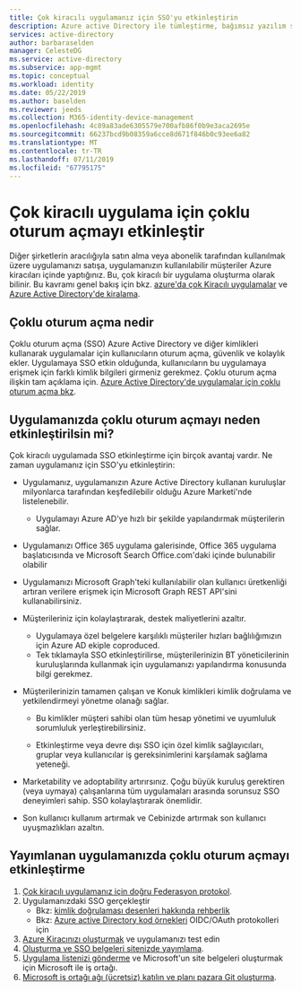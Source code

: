 ```yaml
---
title: Çok kiracılı uygulamanız için SSO'yu etkinleştirin
description: Azure active Directory ile tümleştirme, bağımsız yazılım satıcıları için yönergeler
services: active-directory
author: barbaraselden
manager: CelesteDG
ms.service: active-directory
ms.subservice: app-mgmt
ms.topic: conceptual
ms.workload: identity
ms.date: 05/22/2019
ms.author: baselden
ms.reviewer: jeeds
ms.collection: M365-identity-device-management
ms.openlocfilehash: 4c89a83ade6305579e700afb86f0b9e3aca2695e
ms.sourcegitcommit: 66237bcd9b08359a6cce8d671f846b0c93ee6a82
ms.translationtype: MT
ms.contentlocale: tr-TR
ms.lasthandoff: 07/11/2019
ms.locfileid: "67795175"
---
```

# <a name="enable-single-sign-on-for-your-multi-tenant-application"></a>Çok kiracılı uygulama için çoklu oturum açmayı etkinleştir  

Diğer şirketlerin aracılığıyla satın alma veya abonelik tarafından kullanılmak üzere uygulamanızı satışa, uygulamanızın kullanılabilir müşteriler Azure kiracıları içinde yaptığınız. Bu, çok kiracılı bir uygulama oluşturma olarak bilinir. Bu kavramı genel bakış için bkz. [azure'da çok Kiracılı uygulamalar](https://docs.microsoft.com/azure/dotnet-develop-multitenant-applications) ve [Azure Active Directory'de kiralama](../develop/single-and-multi-tenant-apps.md).

## <a name="what-is-single-sign-on"></a>Çoklu oturum açma nedir

Çoklu oturum açma (SSO) Azure Active Directory ve diğer kimlikleri kullanarak uygulamalar için kullanıcıların oturum açma, güvenlik ve kolaylık ekler. Uygulamaya SSO etkin olduğunda, kullanıcıların bu uygulamaya erişmek için farklı kimlik bilgileri girmeniz gerekmez. Çoklu oturum açma ilişkin tam açıklama için. [Azure Active Directory'de uygulamalar için çoklu oturum açma bkz](what-is-single-sign-on.md).

## <a name="why-enable-single-sign-on-in-your-application"></a>Uygulamanızda çoklu oturum açmayı neden etkinleştirilsin mi?

Çok kiracılı uygulamada SSO etkinleştirme için birçok avantaj vardır. Ne zaman uygulamanız için SSO'yu etkinleştirin:

* Uygulamanız, uygulamanızın Azure Active Directory kullanan kuruluşlar milyonlarca tarafından keşfedilebilir olduğu Azure Marketi'nde listelenebilir.
  * Uygulamayı Azure AD'ye hızlı bir şekilde yapılandırmak müşterilerin sağlar.

* Uygulamanızı Office 365 uygulama galerisinde, Office 365 uygulama başlatıcısında ve Microsoft Search Office.com'daki içinde bulunabilir olabilir

* Uygulamanızı Microsoft Graph'teki kullanılabilir olan kullanıcı üretkenliği artıran verilere erişmek için Microsoft Graph REST API'sini kullanabilirsiniz.

* Müşterileriniz için kolaylaştırarak, destek maliyetlerini azaltır.
  * Uygulamaya özel belgelere karşılıklı müşteriler hızları bağlılığımızın için Azure AD ekiple coproduced.
  * Tek tıklamayla SSO etkinleştirilirse, müşterilerinizin BT yöneticilerinin kuruluşlarında kullanmak için uygulamanızı yapılandırma konusunda bilgi gerekmez.

* Müşterilerinizin tamamen çalışan ve Konuk kimlikleri kimlik doğrulama ve yetkilendirmeyi yönetme olanağı sağlar.

  * Bu kimlikler müşteri sahibi olan tüm hesap yönetimi ve uyumluluk sorumluluk yerleştirebilirsiniz.

  * Etkinleştirme veya devre dışı SSO için özel kimlik sağlayıcıları, gruplar veya kullanıcılar iş gereksinimlerini karşılamak sağlama yeteneği.

* Marketability ve adoptability artırırsınız. Çoğu büyük kuruluş gerektiren (veya uymaya) çalışanlarına tüm uygulamaları arasında sorunsuz SSO deneyimleri sahip. SSO kolaylaştırarak önemlidir.

* Son kullanıcı kullanım artırmak ve Cebinizde artırmak son kullanıcı uyuşmazlıkları azaltın.

## <a name="how-to-enable-single-sign-on-in-your-published-application"></a>Yayımlanan uygulamanızda çoklu oturum açmayı etkinleştirme

1. [Çok kiracılı uygulamanız için doğru Federasyon protokol](isv-choose-multi-tenant-federation.md).
1. Uygulamanızdaki SSO gerçekleştir
   - Bkz: [kimlik doğrulaması desenleri hakkında rehberlik](../develop/v2-app-types.md)
   - Bkz: [Azure active Directory kod örnekleri](../develop/sample-v2-code.md) OIDC/OAuth protokolleri için
1. [Azure Kiracınızı oluşturmak](isv-tenant-multi-tenant-app.md) ve uygulamanızı test edin
1. [Oluşturma ve SSO belgeleri sitenizde yayımlama](isv-create-sso-documentation.md).
1. [Uygulama listenizi gönderme](https://microsoft.sharepoint.com/teams/apponboarding/Apps/SitePages/Default.aspx) ve Microsoft'un site belgeleri oluşturmak için Microsoft ile iş ortağı.
1. [Microsoft iş ortağı ağı (ücretsiz) katılın ve planı pazara Git oluşturma](https://partner.microsoft.com/en-us/explore/commercial#gtm).
